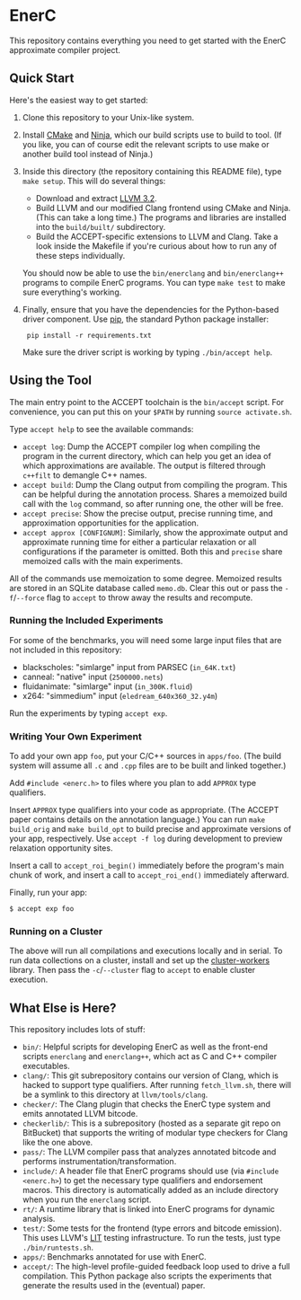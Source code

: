 EnerC
=====

This repository contains everything you need to get started with the
EnerC approximate compiler project.


Quick Start
-----------

Here's the easiest way to get started:

1. Clone this repository to your Unix-like system.

2. Install [CMake][] and [Ninja][], which our build scripts use to build to tool. (If you like, you can of course edit the relevant scripts to use make or another build tool instead of Ninja.)

3. Inside this directory (the repository containing this README file), type `make setup`. This will do several things:

    * Download and extract [LLVM 3.2][llvm-dl].
    * Build LLVM and our modified Clang frontend using CMake and Ninja. (This can take a long time.) The programs and libraries are installed into the `build/built/` subdirectory.
    * Build the ACCEPT-specific extensions to LLVM and Clang.
Take a look inside the Makefile if you're curious about how to run any of these steps individually.

    You should now be able to use the `bin/enerclang` and `bin/enerclang++` programs to compile EnerC programs. You can type `make test` to make sure everything's working.

4. Finally, ensure that you have the dependencies for the Python-based driver component. Use [pip][], the standard Python package installer:

        pip install -r requirements.txt

    Make sure the driver script is working by typing `./bin/accept help`.

[llvm-dl]: http://llvm.org/releases/index.html
[Ninja]: http://martine.github.com/ninja/
[CMake]: http://www.cmake.org/
[pip]: https://github.com/pypa/pip


Using the Tool
--------------

The main entry point to the ACCEPT toolchain is the `bin/accept` script. For
convenience, you can put this on your `$PATH` by running `source activate.sh`.

Type `accept help` to see the available commands:

* `accept log`: Dump the ACCEPT compiler log when compiling the program in the
  current directory, which can help you get an idea of which approximations are
  available. The output is filtered through `c++filt` to demangle C++ names.
* `accept build`: Dump the Clang output from compiling the program. This can be
  helpful during the annotation process. Shares a memoized build call with the
  `log` command, so after running one, the other will be free.
* `accept precise`: Show the precise output, precise running time, and
  approximation opportunities for the application.
* `accept approx [CONFIGNUM]`: Similarly, show the approximate output and
  approximate running time for either a particular relaxation or all
  configurations if the parameter is omitted. Both this and `precise` share
  memoized calls with the main experiments.

All of the commands use memoization to some degree. Memoized results are stored
in an SQLite database called `memo.db`. Clear this out or pass the
`-f`/`--force` flag to `accept` to throw away the results and recompute.

### Running the Included Experiments

For some of the benchmarks, you will need some large input files that are not included in this repository:

* blackscholes: "simlarge" input from PARSEC (`in_64K.txt`)
* canneal: "native" input (`2500000.nets`)
* fluidanimate: "simlarge" input (`in_300K.fluid`)
* x264: "simmedium" input (`eledream_640x360_32.y4m`)

Run the experiments by typing `accept exp`.

### Writing Your Own Experiment

To add your own app `foo`, put your C/C++ sources in `apps/foo`.  (The build
system will assume all `.c` and `.cpp` files are to be built and linked
together.)

Add `#include <enerc.h>` to files where you plan to add `APPROX` type
qualifiers.

Insert `APPROX` type qualifiers into your code as appropriate.  (The ACCEPT paper contains details on the annotation language.)
You can run `make build_orig` and `make build_opt` to build precise and
approximate versions of your app, respectively.  Use `accept -f log` during
development to preview relaxation opportunity sites.

Insert a call to `accept_roi_begin()` immediately before the program's main
chunk of work, and insert a call to `accept_roi_end()` immediately afterward.

Finally, run your app:

    $ accept exp foo

### Running on a Cluster

The above will run all compilations and executions locally and in serial. To
run data collections on a cluster, install and set up the [cluster-workers][]
library. Then pass the `-c`/`--cluster` flag to `accept` to enable cluster
execution.

[cluster-workers]: https://github.com/sampsyo/cluster-workers


What Else is Here?
------------------

This repository includes lots of stuff:

* `bin/`: Helpful scripts for developing EnerC as well as the front-end
  scripts `enerclang` and `enerclang++`, which act as C and C++ compiler
  executables.
* `clang/`: This git subrepository contains our version of Clang, which is
  hacked to support type qualifiers. After running `fetch_llvm.sh`, there will
  be a symlink to this directory at `llvm/tools/clang`.
* `checker/`: The Clang plugin that checks the EnerC type system and
  emits annotated LLVM bitcode.
* `checkerlib/`: This is a subrepository (hosted as a separate git repo
  on BitBucket) that supports the writing of modular type checkers for
  Clang like the one above.
* `pass/`: The LLVM compiler pass that analyzes annotated bitcode and
  performs instrumentation/transformation.
* `include/`: A header file that EnerC programs should use (via
  `#include <enerc.h>`) to get the necessary type qualifiers and
  endorsement macros. This directory is automatically added as an
  include directory when you run the `enerclang` script.
* `rt/`: A runtime library that is linked into EnerC programs for
  dynamic analysis.
* `test/`: Some tests for the frontend (type errors and bitcode
  emission). This uses LLVM's [LIT][] testing infrastructure. To run the
  tests, just type `./bin/runtests.sh`.
* `apps/`: Benchmarks annotated for use with EnerC.
* `accept/`: The high-level profile-guided feedback loop used to drive a full
  compilation. This Python package also scripts the experiments that generate
  the results used in the (eventual) paper.

[LIT]: http://llvm.org/docs/CommandGuide/lit.html

